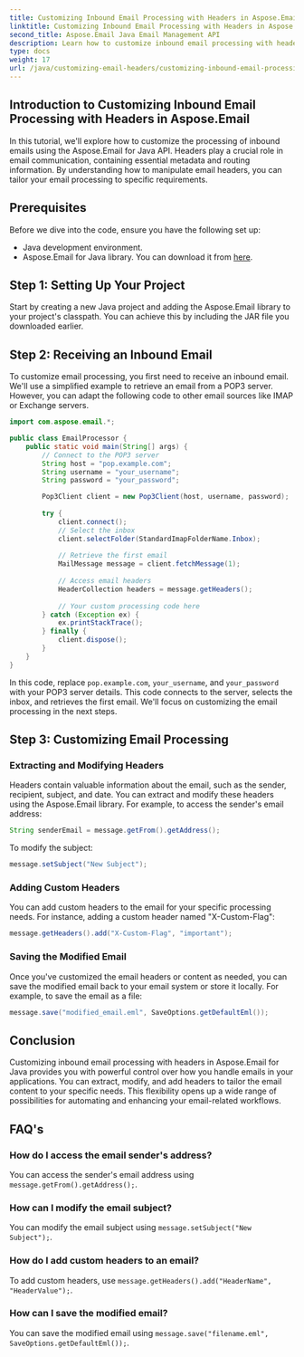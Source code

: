 ```yaml
---
title: Customizing Inbound Email Processing with Headers in Aspose.Email
linktitle: Customizing Inbound Email Processing with Headers in Aspose.Email
second_title: Aspose.Email Java Email Management API
description: Learn how to customize inbound email processing with headers in Aspose.Email for Java. Explore header manipulation and email modification in this step-by-step guide.
type: docs
weight: 17
url: /java/customizing-email-headers/customizing-inbound-email-processing-with-headers/
---
```


## Introduction to Customizing Inbound Email Processing with Headers in Aspose.Email

In this tutorial, we'll explore how to customize the processing of inbound emails using the Aspose.Email for Java API. Headers play a crucial role in email communication, containing essential metadata and routing information. By understanding how to manipulate email headers, you can tailor your email processing to specific requirements.

## Prerequisites

Before we dive into the code, ensure you have the following set up:

- Java development environment.
- Aspose.Email for Java library. You can download it from [here](https://releases.aspose.com/email/java/).

## Step 1: Setting Up Your Project

Start by creating a new Java project and adding the Aspose.Email library to your project's classpath. You can achieve this by including the JAR file you downloaded earlier.

## Step 2: Receiving an Inbound Email

To customize email processing, you first need to receive an inbound email. We'll use a simplified example to retrieve an email from a POP3 server. However, you can adapt the following code to other email sources like IMAP or Exchange servers.

```java
import com.aspose.email.*;

public class EmailProcessor {
    public static void main(String[] args) {
        // Connect to the POP3 server
        String host = "pop.example.com";
        String username = "your_username";
        String password = "your_password";

        Pop3Client client = new Pop3Client(host, username, password);
        
        try {
            client.connect();
            // Select the inbox
            client.selectFolder(StandardImapFolderName.Inbox);
            
            // Retrieve the first email
            MailMessage message = client.fetchMessage(1);
            
            // Access email headers
            HeaderCollection headers = message.getHeaders();
            
            // Your custom processing code here
        } catch (Exception ex) {
            ex.printStackTrace();
        } finally {
            client.dispose();
        }
    }
}
```

In this code, replace `pop.example.com`, `your_username`, and `your_password` with your POP3 server details. This code connects to the server, selects the inbox, and retrieves the first email. We'll focus on customizing the email processing in the next steps.

## Step 3: Customizing Email Processing

### Extracting and Modifying Headers

Headers contain valuable information about the email, such as the sender, recipient, subject, and date. You can extract and modify these headers using the Aspose.Email library. For example, to access the sender's email address:

```java
String senderEmail = message.getFrom().getAddress();
```

To modify the subject:

```java
message.setSubject("New Subject");
```

### Adding Custom Headers

You can add custom headers to the email for your specific processing needs. For instance, adding a custom header named "X-Custom-Flag":

```java
message.getHeaders().add("X-Custom-Flag", "important");
```

### Saving the Modified Email

Once you've customized the email headers or content as needed, you can save the modified email back to your email system or store it locally. For example, to save the email as a file:

```java
message.save("modified_email.eml", SaveOptions.getDefaultEml());
```

## Conclusion

Customizing inbound email processing with headers in Aspose.Email for Java provides you with powerful control over how you handle emails in your applications. You can extract, modify, and add headers to tailor the email content to your specific needs. This flexibility opens up a wide range of possibilities for automating and enhancing your email-related workflows.

## FAQ's

### How do I access the email sender's address?

You can access the sender's email address using `message.getFrom().getAddress();`.

### How can I modify the email subject?

You can modify the email subject using `message.setSubject("New Subject");`.

### How do I add custom headers to an email?

To add custom headers, use `message.getHeaders().add("HeaderName", "HeaderValue");`.

### How can I save the modified email?

You can save the modified email using `message.save("filename.eml", SaveOptions.getDefaultEml());`.
